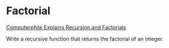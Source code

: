 # Factorial

[Computerphile Explains Recursion and Factorials](https://www.youtube.com/watch?v=Mv9NEXX1VHc)

Write a recursive function that returns the factorial of an integer.
